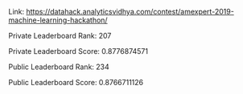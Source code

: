 Link: https://datahack.analyticsvidhya.com/contest/amexpert-2019-machine-learning-hackathon/

Private Leaderboard Rank: 207

Private Leaderboard Score: 0.8776874571

Public Leaderboard Rank: 234

Public Leaderboard Score: 0.8766711126
